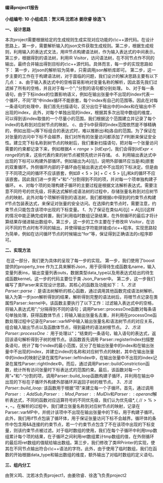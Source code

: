 #### 编译project1报告

**小组编号: 10**
**小组成员：贺义鸣 沈若冰 姜欣睿 徐逸飞**

**一、设计思路**

​	本次project需要根据给定的生成规则生成实现对应功能的c\c++源代码。在设计思路上，第一步，需要解析输入的json文件获取生成规则。第二步，根据生成规则，利用输入的表达式文法，用IR节点构建语法树，作为输入表达式的中间表示。第三步，根据得到的语法树，利用IR Visitor，访问语法树，在不同节点作不同的输出，最终合并输出得到目标的c\c++源代码。
​	具体而言，每一步的实现思路如下：
​	第一步，对json的解析较为简单，只需调用json解析库即可。
​	第二步，这一步主要的工作在于构建语法树，对于面临的问题，我们设计的解决思路主要有以下几点：
a、由于输入表达式中的空格容易影响对变量名称的解析，因此首先我们过滤掉了所有的空格，并且对于每一个";"分割的语句都分别处理。
b、对于每一条语句，由于下标index的位置影响语义，例如在输出张量中不出现的index代表一个循环，不同”项“中index循环不能嵌套，每个index有自己的范围等。因此在对每一条语句的处理中，我们首先扫描语句，区分出位于输出中的index和在输出中不出现的index，此外，对每个单独出现的index，根据其多次出现中数组的维度，可以得到该index取值的一个尽量小的范围，我们根据这个范围建立并记录了每个index的名称到对应树节点的映射。
c、由于b中获得的index范围依然是不够精确的，例如出现i+j等下标组合的表达式时，难以推断出i和j各自的范围。为了保证在对张量的访问中下标不会越界，我们对所有的张量访问都添加了if判断来保证安全性。建立完下标名称到树节点的映射后，我们重新扫描语句，把对每一个张量访问需要的约束都记录下来，例如根据$A<range>[IdExpr]$，我们会得到$IdExpr<range$的约束，这些代表约束的树节点被预先统计并存储。
d、利用输出表达式中出现的下标可以构建外部循环。例如输出为$A[i][j]$，说明外部循环应当是i和j嵌套的双重循环。外侧循环内部的子循环由在输出表达式中不出现的下标决定。但是由于不同项之间的循环不应该嵌套，例如$B<5>[k]+C<5>[j]$,$j$和$k$的循环不应该嵌套。因此我们进一步用“+“和“-”分割得到不同的项，并对每一个项单独构建子循环。
e、对每个项的处理构建子循环的主要过程是根据文法解析表达式。需要注意不同符号的优先级，将表达式解析成语法树的过程中，存储张量名称到对应树节点的映射。此外对每个项解析得到的语法树，我们都根据c中得到的约束节点构建if节点包装表达式，来保证对张量的安全访问。在选择约束节点时，需要注意，约束节点只能包含该项中出现的下标变量。
f、为了保证在类似$A[i][j]=A[j][i]$这样的情况中能正确完成转置，我们利用临时数组记录结果，在外侧循环的最后才将计算结果存储进输出数组中。
​	第三步，这一步的工作主要在于修改IR Visitor，在访问不同的节点时有不同的输出，并使得输出字符能拼接成c\c++程序。实现思路较为简单，例如在访问循环节点的时候输出“for”等，保证得到正确语法的c程序即可。

**二、实现方法**

​	在这一部分，我们更为具体的呈现了每一步的实现。
​	第一步，我们使用了boost 提供的property_tree 作为工具来解析Json，用于获得待生成函数名name，输入变量列表ins，输出变量列表outs，数据类型data_type以及用表达式给出的待生成函数kernel。这一步的代码主要位于类 Json_Parser中。
​	第二步，这一步我们编写了类Parser来实现设计思路，其核心的函数及功能如下：
*1、方法Parser::parse：*
​	是语法树解析的核心函数，通过调用其他函数完成语法树解析。输入为第一步json解析得到的结果，解析得到完整的语法树后，将根节点记录在类属性Parser::kernel中。该函数主要执行了以下工作：过滤输入表达式中的空格，将输入表达式用";"分隔得到不同的语句；调用Parser::processOne函数对每条语句单独处理，获得函数体节点；将输入输出张量名去重，并利用在processOne函数处理过程中记录在Parser::varMP中输入输出张量名和语法树节点的对应关系，组合输入输出节点以及函数体节点，得到最终的语法树根节点。
*2、方法Parser::processOne：*
​	用于处理以“；“结束的一条语句，输入语句的表达式，返回该语句解析得到子树的根节点。该函数首先调用 Parser::registerIndex扫描整条语句，统计了每个index的最小范围，区分了在输出张量中的index和在输出张量中不出现的index，并建立index的名称和对应树节点的映射，其中在输出张量中的index的映射记录在属性Parser::leftIndex中，在输出张量中不出现的index记录在属性Parser::rightIndex中。而后，通过调用Parser::buildConstriction函数，统计所有访问张量时下标表达式的范围约束。最后，该函数对每一个用”+“和”-“分割的项，调用Parser::build_loop函数构建子循环，并利用在输出中出现的下标在子循环外构建外部循环并返回子树的根节点。
*3、方法Parser::build_loop:*
​	该函数用于根据“项”来建立每一个子循环。首先，通过调用$Parser::AddSub$,$Parser::Mod$,$Parser::MulDiv$和$Parser::operand$解析表达式，不同的函数对应运算符号的不同优先级，我们认为优先级$*,/,//>\% >+,-$。在解析的过程中，我们建立张量名称到对应树节点的映射，记录在Parser::varMP中，并统计该项中不出现在输出张量中的下标，用于构建子循环。此外，我们用if节点包装了循环体，用于保证张量访问下标不会越界。循环体的条件中包含用&&连接的约束节点，若一个约束节点包含了不在该项中出现的下标变量，则该约束节点被过滤。对于临时数组的使用，我们在每个子循环中利用tmp数组累计每个项的结果，在子循环之间利用ret数组累计tmp数组的值，在外侧循环的最后将ret数组的值赋给输出数组。
​	第三步，我们修改了类IRPrinter的实现，使其在不同节点输出符合c\c++语法的字符。此外，由于使用了临时数组，我们在函数的开始根据data_type和输出数组的维度，额外输出了对临时数组的定义语句。

**三、组内分工**

由贺义鸣、沈若冰负责project1，由姜欣睿、徐逸飞负责project2